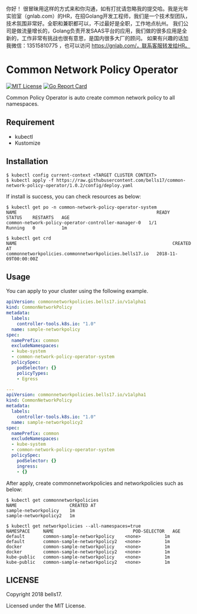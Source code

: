 你好！
很冒昧用这样的方式来和你沟通，如有打扰请忽略我的提交哈。我是光年实验室（gnlab.com）的HR，在招Golang开发工程师，我们是一个技术型团队，技术氛围非常好。全职和兼职都可以，不过最好是全职，工作地点杭州。
我们公司是做流量增长的，Golang负责开发SAAS平台的应用，我们做的很多应用是全新的，工作非常有挑战也很有意思，是国内很多大厂的顾问。
如果有兴趣的话加我微信：13515810775  ，也可以访问 https://gnlab.com/，联系客服转发给HR。
# Common Network Policy Operator

[![MIT License](http://img.shields.io/badge/license-MIT-blue.svg?style=flat)](LICENSE) [![Go Report Card](https://goreportcard.com/badge/github.com/bells17/common-network-policy-operator)](https://goreportcard.com/report/github.com/bells17/common-network-policy-operator)

Common Policy Operator is auto create common network policy to all namespaces.

## Requirement

- kubectl
- Kustomize

## Installation

```
$ kubectl config current-context <TARGET CLUSTER CONTEXT>
$ kubectl apply -f https://raw.githubusercontent.com/bells17/common-network-policy-operator/1.0.2/config/deploy.yaml
```

If install is success, you can check resources as below:

```
$ kubectl get po -n common-network-policy-operator-system
NAME                                                     READY     STATUS    RESTARTS   AGE
common-network-policy-operator-controller-manager-0   1/1       Running   0          1m

$ kubectl get crd
NAME                                                           CREATED AT
commonnetworkpolicies.commonnetworkpolicies.bells17.io   2018-11-09T00:00:00Z
```

## Usage

You can apply to your cluster using the following example.

```yaml
apiVersion: commonnetworkpolicies.bells17.io/v1alpha1
kind: CommonNetworkPolicy
metadata:
  labels:
    controller-tools.k8s.io: "1.0"
  name: sample-networkpolicy
spec:
  namePrefix: common
  excludeNamespaces:
  - kube-system
  - common-network-policy-operator-system
  policySpec:
    podSelector: {}
    policyTypes:
    - Egress

---
apiVersion: commonnetworkpolicies.bells17.io/v1alpha1
kind: CommonNetworkPolicy
metadata:
  labels:
    controller-tools.k8s.io: "1.0"
  name: sample-networkpolicy2
spec:
  namePrefix: common
  excludeNamespaces:
  - kube-system
  - common-network-policy-operator-system
  policySpec:
    podSelector: {}
    ingress:
    - {}
```

After apply, create commonnetworkpolicies and networkpolicies such as below:

```
$ kubectl get commonnetworkpolicies
NAME                    CREATED AT
sample-networkpolicy    1m
sample-networkpolicy2   1m

$ kubectl get networkpolicies --all-namespaces=true
NAMESPACE     NAME                              POD-SELECTOR   AGE
default       common-sample-networkpolicy    <none>         1m
default       common-sample-networkpolicy2   <none>         1m
docker        common-sample-networkpolicy    <none>         1m
docker        common-sample-networkpolicy2   <none>         1m
kube-public   common-sample-networkpolicy    <none>         1m
kube-public   common-sample-networkpolicy2   <none>         1m
```

## LICENSE

Copyright 2018 bells17.

Licensed under the MIT License.
